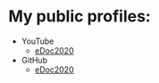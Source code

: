 # My public profiles:
* YouTube
  * [eDoc2020](https://www.youtube.com/channel/UC1yn6nBsWKIP2Z84e7-mqFA)
* GitHub
  * [eDoc2020](https://github.com/eDoc2020)
